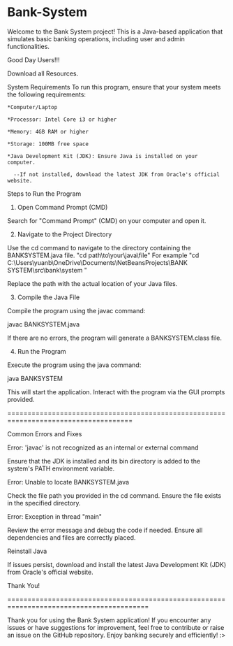 # Bank-System
Welcome to the Bank System project! This is a Java-based application that simulates basic banking operations, including user and admin functionalities.

Good Day Users!!!

Download all Resources.

System Requirements
To run this program, ensure that your system meets the following requirements:
    
    *Computer/Laptop
    
    *Processor: Intel Core i3 or higher
    
    *Memory: 4GB RAM or higher
    
    *Storage: 100MB free space
    
    *Java Development Kit (JDK): Ensure Java is installed on your computer.
      
      --If not installed, download the latest JDK from Oracle's official website.

Steps to Run the Program

1. Open Command Prompt (CMD)

Search for "Command Prompt" (CMD) on your computer and open it.

2. Navigate to the Project Directory

Use the cd command to navigate to the directory containing the BANKSYSTEM.java file. "cd path\to\your\java\file"
For example "cd C:\Users\yuanb\OneDrive\Documents\NetBeansProjects\BANK SYSTEM\src\bank\system "

Replace the path with the actual location of your Java files.

3. Compile the Java File

Compile the program using the javac command:

javac BANKSYSTEM.java

If there are no errors, the program will generate a BANKSYSTEM.class file.

4. Run the Program

Execute the program using the java command:

java BANKSYSTEM

This will start the application. Interact with the program via the GUI prompts provided.

=====================================================================================

Common Errors and Fixes

Error: 'javac' is not recognized as an internal or external command

Ensure that the JDK is installed and its bin directory is added to the system's PATH environment variable.

Error: Unable to locate BANKSYSTEM.java

Check the file path you provided in the cd command. Ensure the file exists in the specified directory.

Error: Exception in thread "main"

Review the error message and debug the code if needed. Ensure all dependencies and files are correctly placed.

Reinstall Java

If issues persist, download and install the latest Java Development Kit (JDK) from Oracle's official website.

Thank You!

=========================================================================================

Thank you for using the Bank System application! If you encounter any issues or have suggestions for improvement, 
feel free to contribute or raise an issue on the GitHub repository. Enjoy banking securely and efficiently! :>
